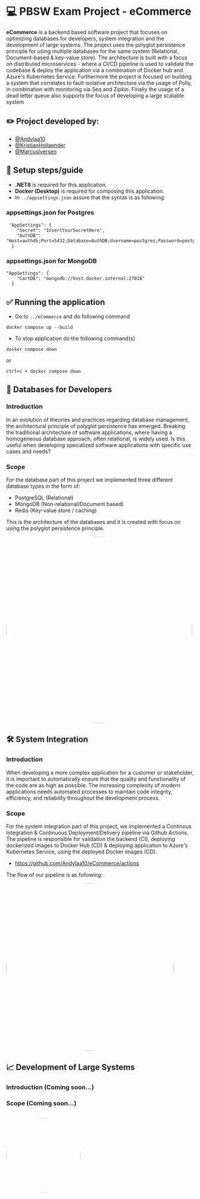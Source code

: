 # :computer: PBSW Exam Project - eCommerce 
**eCommerce** is a backend based software project that focuses on optimizing databases for developers, system integration and the development of large systems. The project uses the polyglot persistence principle for using multiple databases for the same system (Relational, Document-based & key-value store). The architecture is built with a focus on distributed microservices - where a CI/CD pipeline is used to validate the codebase & deploy the application via a combination of Docker hub and Azure's Kubernetes Service. Furthermore the project is focused on building a system that correlates to fault isolative architecture via the usage of Polly, in combination with monitoring via Seq and Zipkin. Finally the usage of a dead letter queue also supports the focus of developing a large scalable system
<br>

## :pencil2: Project developed by: 
- [@Andylaa10](https://github.com/Andylaa10)
- [@KristianHollaender](https://github.com/KristianHollaender)
- [@MarcusIversen](https://github.com/MarcusIversen)  
 

## :pencil: Setup steps/guide 
- **.NET8** is required for this application.
- **Docker (Desktop)** is required for composing this application.
- In `../appsettings.json` assure that the syntax is as following: 

### appsettings.json for Postgres
```
 "AppSettings": {
    "Secret": "InsertYourSecretHere",
    "AuthDB": "Host=authdb;Port=5432;Database=AuthDB;Username=postgres;Password=postgres"
  }
```
### appsettings.json for MongoDB
```
"AppSettings": {
    "CartDB": "mongodb://host.docker.internal:27018"
  }
```
## :white_check_mark:  Running the application
- Go to `../eCommerce` and do following command
```
docker compose up --build
```
- To stop application do the following command(s)
```
docker compose down
```
or
```
ctrl+c + docker compose down
```

## :open_file_folder: Databases for Developers
### Introduction
In an evolution of theories and practices regarding database management, the architectural principle of polyglot persistence has emerged. Breaking the traditional architecture of software applications, where having a homogeneous database approach, often relational, is widely used. Is this useful when developing specialized software applications with specific use cases and needs?

### Scope
For the database part of this project we implemented three different database types in the form of:
- PostgreSQL (Relational)
- MongoDB (Non-relational/Document based)
- Redis (Key-value store / caching) 

This is the architecture of the databases and it is created with focus on using the polyglot persistence principle.

 <img src="https://media.discordapp.net/attachments/1042375108494377041/1247476446738518070/image.png?ex=66602a79&is=665ed8f9&hm=10d59c93209062cf4a618740e702edc6c38a0d15c3d6379f0ebf5737f1e3968b&=&format=webp&quality=lossless&width=1374&height=1102" style="width: 500px; height: auto; border-radius: 50%;">  

## :hammer_and_wrench: System Integration 
### Introduction
When developing a more complex application for a customer or stakeholder, it is important to automatically ensure that the quality and functionality of the code are as high as possible. The increasing complexity of modern applications needs automated processes to maintain code integrity, efficiency, and reliability throughout the development process.

### Scope
For the system integration part of this project, we implemented a Continous Integration & Continuous Deployment/Delivery pipeline via Github Actions. The pipeline is responsible for validation the backend (CI), deploying dockerized images to Docker Hub (CD) & deploying application to Azure's Kubernetes Service, using the deployed Docker images (CD). 

- https://github.com/Andylaa10/eCommerce/actions

The flow of our pipeline is as following: 


 <img src="https://media.discordapp.net/attachments/1042375108494377041/1247472418457653258/image.png?ex=666026b9&is=665ed539&hm=bd45d8006f01dbc72e578094a079ae9c583be2af660df88504d81a10b34cc925&=&format=webp&quality=lossless&width=614&height=700" style="width: 450px; height: auto; border-radius: 50%;">  

## :chart_with_upwards_trend: Development of Large Systems
### Introduction (Coming soon...)
### Scope (Coming soon...)
## 

<img src="https://media.discordapp.net/attachments/1042375108494377041/1217761415792824350/Screenshot_2024-03-14_at_10.08.42.png?ex=665f8272&is=665e30f2&hm=3aa3c29ad9736662d4cb3cba4e0592e446dcbf929f450b0a061133be3d5e4e2c&=&format=webp&quality=lossless&width=1102&height=1102" style="width: 200px; height: auto; border-radius: 50%;">  


